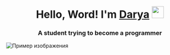 <h1 align="center">Hello, Word! I'm <a href="https://daniilshat.ru/" target="_blank">Darya</a> 
<img src="https://github.com/blackcater/blackcater/raw/main/images/Hi.gif" height="32"/></h1>
<h3 align="center"> A student trying to become a programmer</h3>
 <img src="https://i.pinimg.com/736x/15/34/88/153488ba983467042f02a0e7d530e2a0.jpg" alt="Пример изображения" class="example-image">
